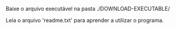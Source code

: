 Baixe o arquivo executável na pasta ./DOWNLOAD-EXECUTABLE/

Leia o arquivo 'readme.txt' para aprender a utilizar o programa.

